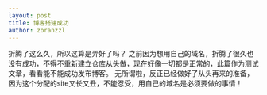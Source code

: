 ```yaml
---
layout: post
title: 博客搭建成功
author: zoranzzl
---
```


折腾了这么久，所以这算是弄好了吗？
之前因为想用自己的域名，折腾了很久也没有成功，不得不重新建立仓库从头做，现在好像一切都是正常的，此篇作为测试文章，看看能不能成功发布博客。
无所谓啦，反正已经做好了从头再来的准备，因为这个分配的site又长又丑，不能忍受，用自己的域名是必须要做的事情！


